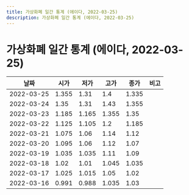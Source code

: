```yaml
---
title: 가상화폐 일간 통계 (에이다, 2022-03-25)
description: 가상화폐 일간 통계 (에이다, 2022-03-25)
---
```


가상화폐 일간 통계 (에이다, 2022-03-25)
===

|날짜|시가|저가|고가|종가|비고|
|--|--|--|--|--|--|
|2022-03-25|1.355|1.31|1.4|1.335|    |
|2022-03-24|1.35|1.31|1.43|1.355|    |
|2022-03-23|1.185|1.165|1.355|1.35|    |
|2022-03-22|1.125|1.105|1.2|1.185|    |
|2022-03-21|1.075|1.06|1.14|1.12|    |
|2022-03-20|1.095|1.06|1.12|1.07|    |
|2022-03-19|1.035|1.035|1.11|1.09|    |
|2022-03-18|1.02|1.01|1.045|1.035|    |
|2022-03-17|1.025|1.015|1.05|1.02|    |
|2022-03-16|0.991|0.988|1.035|1.03|    |
